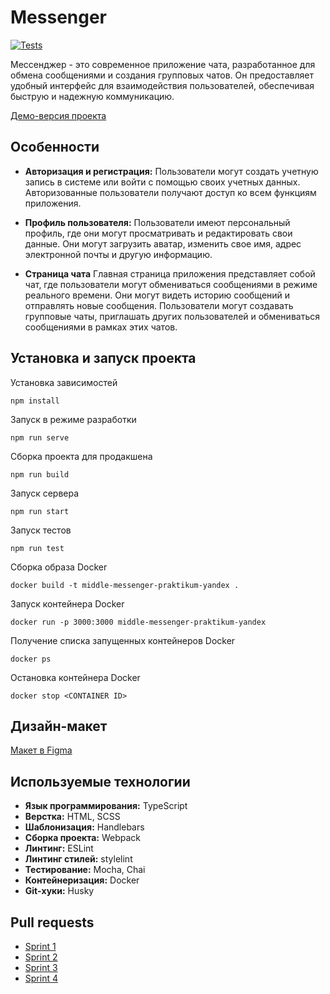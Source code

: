 # Messenger

[![Tests](https://github.com/mironovsergey/middle.messenger.praktikum.yandex/actions/workflows/tests.yml/badge.svg)](https://github.com/mironovsergey/middle.messenger.praktikum.yandex/actions/workflows/tests.yml)

Мессенджер - это современное приложение чата, разработанное для обмена
сообщениями и создания групповых чатов. Он предоставляет удобный интерфейс для
взаимодействия пользователей, обеспечивая быструю и надежную коммуникацию.

[Демо-версия проекта](https://lambent-hotteok-03f506.netlify.app/)

## Особенности

- **Авторизация и регистрация:** Пользователи могут создать учетную запись
в системе или войти с помощью своих учетных данных. Авторизованные пользователи
получают доступ ко всем функциям приложения.

- **Профиль пользователя:** Пользователи имеют персональный профиль, где они
могут просматривать и редактировать свои данные. Они могут загрузить аватар,
изменить свое имя, адрес электронной почты и другую информацию.

- **Страница чата**  Главная страница приложения представляет собой чат, где
пользователи могут обмениваться сообщениями в режиме реального времени. Они
могут видеть историю сообщений и отправлять новые сообщения. Пользователи могут
создавать групповые чаты, приглашать других пользователей и обмениваться
сообщениями в рамках этих чатов.

## Установка и запуск проекта

Установка зависимостей

    npm install

Запуск в режиме разработки

    npm run serve

Сборка проекта для продакшена

    npm run build

Запуск сервера

    npm run start

Запуск тестов

    npm run test

Сборка образа Docker

    docker build -t middle-messenger-praktikum-yandex .

Запуск контейнера Docker

    docker run -p 3000:3000 middle-messenger-praktikum-yandex

Получение списка запущенных контейнеров Docker

    docker ps

Остановка контейнера Docker

    docker stop <CONTAINER ID>

## Дизайн-макет

[Макет в Figma](https://www.figma.com/file/rcpZBVPmaAXBgzTcSlguc1/social-network-chat?node-id=0%3A1&t=dt38BE58h3eGzOOG-1)

## Используемые технологии

- **Язык программирования:** TypeScript
- **Верстка:** HTML, SCSS
- **Шаблонизация:** Handlebars
- **Сборка проекта:** Webpack
- **Линтинг:** ESLint
- **Линтинг стилей:** stylelint
- **Тестирование:** Mocha, Chai
- **Контейнеризация:** Docker
- **Git-хуки:** Husky

## Pull requests

- [Sprint 1](https://github.com/mironovsergey/middle.messenger.praktikum.yandex/pull/2)
- [Sprint 2](https://github.com/mironovsergey/middle.messenger.praktikum.yandex/pull/3)
- [Sprint 3](https://github.com/mironovsergey/middle.messenger.praktikum.yandex/pull/4)
- [Sprint 4](https://github.com/mironovsergey/middle.messenger.praktikum.yandex/pull/5)
